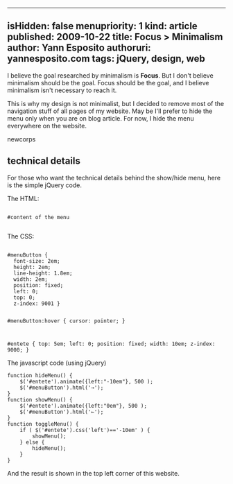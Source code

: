 -----
isHidden:       false
menupriority:   1
kind:           article
published: 2009-10-22
title: Focus &gt; Minimalism
author: Yann Esposito
authoruri: yannesposito.com
tags:  jQuery, design, web
-----

I believe the goal researched by minimalism is <strong>Focus</strong>.  But I don't believe minimalism should be the goal. Focus should be the goal, and I believe minimalism isn't necessary to reach it.

This is why my design is not minimalist, but I decided to remove most of the navigation stuff of all pages of my website. May be I'll prefer to hide the menu only when you are on blog article. For now, I hide the menu everywhere on the website.

newcorps

## technical details

For those who want the technical details behind the show/hide menu, here is the simple jQuery code.

The HTML: 

<div>
<pre><code class="html"><div id="menuButton"></div>
<div id="entete">#content of the menu</div>
</code></pre>
</div>

The CSS: 

<div><code class="css">
#menuButton {
  font-size: 2em;
  height: 2em;
  line-height: 1.8em;
  width: 2em;
  position: fixed;
  left: 0;
  top: 0; 
  z-index: 9001 }

#menuButton:hover {
  cursor: pointer; }

#entete {
  top: 5em;
  left: 0;
  position: fixed;
  width: 10em;
  z-index: 9000; }
</code></pre>
</div>

The javascript code (using jQuery)

<div>
<pre><code class="javascript">function hideMenu() {
    $('#entete').animate({left:"-10em"}, 500 );
    $('#menuButton').html('&rarr;');
}
function showMenu() {
    $('#entete').animate({left:"0em"}, 500 );
    $('#menuButton').html('&larr;');
}
function toggleMenu() {
    if ( $('#entete').css('left')=='-10em' ) {
        showMenu();
    } else {
        hideMenu();
    }
}
</code></pre>
</div>

And the result is shown in the top left corner of this website. 

